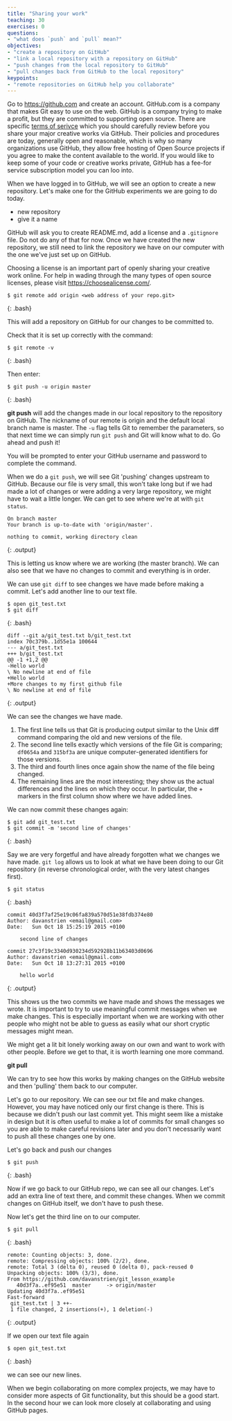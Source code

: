 ```yaml
---
title: "Sharing your work"
teaching: 30
exercises: 0
questions:
- "what does `push` and `pull` mean?"
objectives:
- "create a repository on GitHub"
- "link a local repository with a repository on GitHub"
- "push changes from the local repository to GitHub"
- "pull changes back from GitHub to the local repository"
keypoints:
- "remote repositories on GitHub help you collaborate"
---
```


Go to https://github.com and create an account. GitHub.com is a company that makes Git easy to use on the web. 
GitHub is a company trying to make a profit, but they are committed to supporting open source. There are specific 
[terms of serivce](https://help.github.com/articles/github-terms-of-service/) which you should carefully review 
before you share your major creative works via GitHub. Their policies and procedures are today, generally open and 
reasonable, which is why so many organizations use GitHub, they allow free hosting of Open Source projects if you agree
to make the content available to the world. If you would like to keep some of your code or creative works private, GitHub
has a fee-for service subscription model you can loo into.

When we have logged in to GitHub, we will see an option to create a new repository. Let's make one for the GitHub experiments we are going to do today.

* new repository
* give it a name

GitHub will ask you to create README.md, add a license and a `.gitignore` file. Do not do any of that for now.
Once we have created the new repository, we still need to link the repository we have on our computer with the one we've just set up on GitHub.

Choosing a license is an important part of openly sharing your creative work online. For help in wading through the 
many types of open source licenses, please visit https://choosealicense.com/.

~~~
$ git remote add origin <web address of your repo.git>
~~~
{: .bash}

This will add a repository on GitHub for our changes to be committed to.

Check that it is set up correctly with the command:

~~~
$ git remote -v
~~~
{: .bash}

Then enter:

~~~
$ git push -u origin master
~~~
{: .bash}

**git push** will add the changes made in our local repository to the repository on GitHub. The nickname of our remote is origin and the default local branch name is master. The `-u` flag tells Git to remember the parameters, so that next time we can simply run `git push` and Git will know what to do. Go ahead and push it!

You will be prompted to enter your GitHub username and password to complete the command.

When we do a `git push`, we will see Git 'pushing' changes upstream to GitHub. Because our file is very small, this won't take long but if we had made a lot of changes or were adding a very large repository, we might have to wait a little longer.
We can get to see where we're at with `git status`.

~~~
On branch master
Your branch is up-to-date with 'origin/master'.

nothing to commit, working directory clean
~~~
{: .output}

This is letting us know where we are working (the master branch). We can also see that we have no changes to commit and everything is in order.

We can use `git diff` to see changes we have made before making a commit.
Let's add another line to our text file.

~~~
$ open git_test.txt
$ git diff
~~~
{: .bash}
~~~
diff --git a/git_test.txt b/git_test.txt
index 70c379b..1d55e1a 100644
--- a/git_test.txt
+++ b/git_test.txt
@@ -1 +1,2 @@
-Hello world
\ No newline at end of file
+Hello world
+More changes to my first github file
\ No newline at end of file
~~~
{: .output}

We can see the changes we have made.

1. The first line tells us that Git is producing output similar to the Unix diff command comparing the old and new versions of the file.
2. The second line tells exactly which versions of the file Git is comparing; `df0654a` and `315bf3a` are unique computer-generated identifiers for those versions.
3. The third and fourth lines once again show the name of the file being changed.
4. The remaining lines are the most interesting; they show us the actual differences and the lines on which they occur. In particular, the + markers in the first column show where we have added lines.

We can now commit these changes again:

~~~
$ git add git_test.txt
$ git commit -m 'second line of changes'
~~~
{: .bash}

Say we are very forgetful and have already forgotten what we changes we have made. `git log` allows us to look at what we have been doing to our Git repository (in reverse chronological order, with the very latest changes first).

~~~
$ git status
~~~
{: .bash}
~~~
commit 40d3f7af25e19c06fa839a570d51e38fdb374e80
Author: davanstrien <email@gmail.com>
Date:   Sun Oct 18 15:25:19 2015 +0100

    second line of changes

commit 27c3f19c3340d930234d592928b11b63403d0696
Author: davanstrien <email@gmail.com>
Date:   Sun Oct 18 13:27:31 2015 +0100

    hello world
~~~
{: .output}

This shows us the two commits we have made and shows the messages we wrote. It is important to try to use meaningful commit messages when we make changes. This is especially important when we are working with other people who might not be able to guess as easily what our short cryptic messages might mean.

We might get a lit bit lonely working away on our own and want to work with other people. Before we get to that, it is worth learning one more command.

**git pull**

We can try to see how this works by making changes on the GitHub website and then 'pulling' them back to our computer.

Let's go to our repository. We can see our txt file and make changes. However, you may have noticed only our first change is there. This is because we didn't push our last commit yet. This might seem like a mistake in design but it is often useful to make a lot of commits for small changes so you are able to make careful revisions later and you don't necessarily want to push all these changes one by one.

Let's go back and push our changes

~~~
$ git push
~~~
{: .bash}

Now if we go back to our GitHub repo, we can see all our changes. Let's add an extra line of text there, and commit these changes. When we commit changes on GitHub itself, we don't have to push these.

Now let's get the third line on to our computer.

~~~
$ git pull
~~~
{: .bash}
~~~
remote: Counting objects: 3, done.
remote: Compressing objects: 100% (2/2), done.
remote: Total 3 (delta 0), reused 0 (delta 0), pack-reused 0
Unpacking objects: 100% (3/3), done.
From https://github.com/davanstrien/git_lesson_example
   40d3f7a..ef95e51  master     -> origin/master
Updating 40d3f7a..ef95e51
Fast-forward
 git_test.txt | 3 ++-
 1 file changed, 2 insertions(+), 1 deletion(-)
~~~
{: .output}

If we open our text file again

~~~
$ open git_test.txt
~~~
{: .bash}

we can see our new lines.

When we begin collaborating on more complex projects, we may have to consider more aspects of Git functionality, but this should be a good start. In the second hour we can look more closely at collaborating and using GitHub pages.
